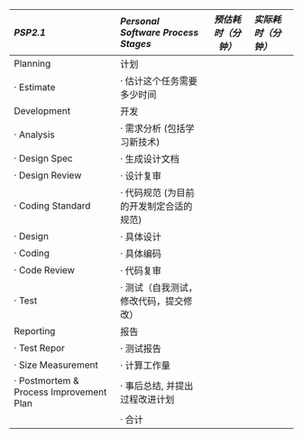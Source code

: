 | *PSP2.1*                                | *Personal Software Process Stages*      | *预估耗时（分钟）* | ***实际耗时（分钟）*** |
| :-------------------------------------- | :-------------------------------------- | ------------------ | :--------------------- |
| Planning                                | 计划                                    |                    |                        |
| · Estimate                              | · 估计这个任务需要多少时间              |                    |                        |
| Development                             | 开发                                    |                    |                        |
| · Analysis                              | · 需求分析 (包括学习新技术)             |                    |                        |
| · Design Spec                           | · 生成设计文档                          |                    |                        |
| · Design Review                         | · 设计复审                              |                    |                        |
| · Coding Standard                       | · 代码规范 (为目前的开发制定合适的规范) |                    |                        |
| · Design                                | · 具体设计                              |                    |                        |
| · Coding                                | · 具体编码                              |                    |                        |
| · Code Review                           | · 代码复审                              |                    |                        |
| · Test                                  | · 测试（自我测试，修改代码，提交修改）  |                    |                        |
| Reporting                               | 报告                                    |                    |                        |
| · Test Repor                            | · 测试报告                              |                    |                        |
| · Size Measurement                      | · 计算工作量                            |                    |                        |
| · Postmortem & Process Improvement Plan | · 事后总结, 并提出过程改进计划          |                    |                        |
|                                         | · 合计                                  |                    |                        |

